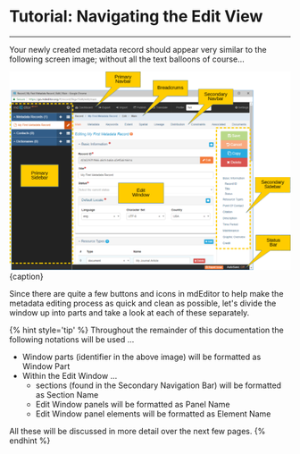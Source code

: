 # Tutorial: Navigating the Edit View
---
Your newly created metadata record should appear very similar to the following screen image; without all the text balloons of course...

![The Edit View of a metadata record](/assets/get-started/orientation-main-window.png){caption}

Since there are quite a few buttons and icons in mdEditor to help make the metadata editing process as quick and clean as possible, let's divide the window up into parts and take a look at each of these separately.  

{% hint style='tip' %}
  Throughout the remainder of this documentation the following notations will be used ...
  * Window parts (identifier in the above image) will be formatted as <span class="md-window">Window Part</span>
  * Within the <span class="md-window">Edit Window</span> ...
    * sections (found in the <span class="md-window">Secondary Navigation Bar</span>) will be formatted as <span class="md-section">Section Name</span>
    * <span class="md-window">Edit Window</span> panels will be formatted as <span class="md-panel">Panel Name</span>
    * <span class="md-window">Edit Window</span> panel elements will be formatted as <span class="md-element">Element Name</span>
    
    
  All these will be discussed in more detail over the next few pages.
{% endhint %}
